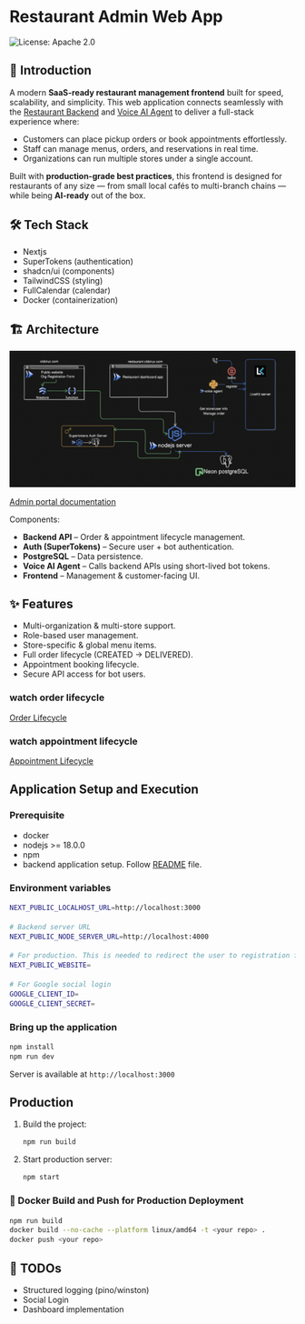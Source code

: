 
# Restaurant Admin Web App

![License: Apache 2.0](https://img.shields.io/badge/License-Apache_2.0-blue.svg)

## 🚀 Introduction
A modern **SaaS-ready restaurant management frontend** built for speed, scalability, and simplicity.
This web application connects seamlessly with the [Restaurant Backend](https://github.com/oldcrux/restaurant_server) and [Voice AI Agent](https://github.com/oldcrux/restaurant_ai_voice_agent) to deliver a full-stack experience where:

- Customers can place pickup orders or book appointments effortlessly.
- Staff can manage menus, orders, and reservations in real time.
- Organizations can run multiple stores under a single account.

Built with **production-grade best practices**, this frontend is designed for restaurants of any size — from small local cafés to multi-branch chains — while being **AI-ready** out of the box.


## 🛠️ Tech Stack
- Nextjs
- SuperTokens (authentication)
- shadcn/ui (components)
- TailwindCSS (styling)
- FullCalendar (calendar)
- Docker (containerization)


## 🏗️ Architecture
![architecture](https://raw.githubusercontent.com/oldcrux/restaurant_server/main/docs/architecture.png)


[Admin portal documentation](https://docs.google.com/document/d/1c0gday3HUYGxR-Y2_FMXSONcqkIePGpkOb6J_bGsrYU/edit?usp=sharing)

Components:
- **Backend API** – Order & appointment lifecycle management.
- **Auth (SuperTokens)** – Secure user + bot authentication.
- **PostgreSQL** – Data persistence.
- **Voice AI Agent** – Calls backend APIs using short-lived bot tokens.
- **Frontend** – Management & customer-facing UI.


## ✨ Features
- Multi-organization & multi-store support.
- Role-based user management.
- Store-specific & global menu items.
- Full order lifecycle (CREATED → DELIVERED).
- Appointment booking lifecycle.
- Secure API access for bot users.  

### watch order lifecycle
[Order Lifecycle](https://youtu.be/7WvWq5NbZJs)

### watch appointment lifecycle
[Appointment Lifecycle](https://youtu.be/0Zo49_BSgT4)

## Application Setup and Execution

### Prerequisite
- docker
- nodejs >= 18.0.0
- npm
- backend application setup.  Follow [README](https://github.com/oldcrux/restaurant_server/blob/main/README.md) file.


### Environment variables
```bash
NEXT_PUBLIC_LOCALHOST_URL=http://localhost:3000

# Backend server URL
NEXT_PUBLIC_NODE_SERVER_URL=http://localhost:4000

# For production. This is needed to redirect the user to registration form. Can be ignored for local development and testing..
NEXT_PUBLIC_WEBSITE=

# For Google social login
GOOGLE_CLIENT_ID=
GOOGLE_CLIENT_SECRET=
```

### Bring up the application
```bash
npm install
npm run dev
```

Server is available at `http://localhost:3000`

## Production

1. Build the project:
   ```bash
   npm run build
   ```

2. Start production server:
   ```bash
   npm start
   ```

### 🚀 Docker Build and Push for Production Deployment
```bash
npm run build
docker build --no-cache --platform linux/amd64 -t <your repo> .
docker push <your repo>
```

## 📌 TODOs
- Structured logging (pino/winston)
- Social Login
- Dashboard implementation